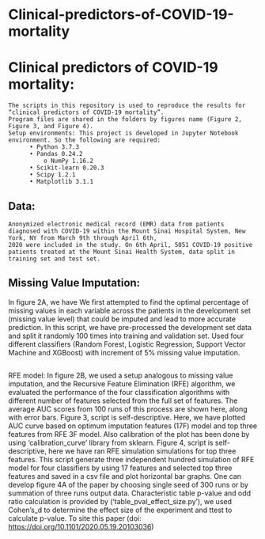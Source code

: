 # Clinical-predictors-of-COVID-19-mortality

# Clinical predictors of COVID-19 mortality:
    The scripts in this repository is used to reproduce the results for “clinical predictors of COVID-19 mortality”. 
    Program files are shared in the folders by figures name (Figure 2, Figure 3, and Figure 4).  
    Setup environments: This project is developed in Jupyter Notebook environment. So the following are required:
          •	Python 3.7.3
          •	Pandas 0.24.2
              o	NumPy 1.16.2
          •	Scikit-learn 0.20.3
          •	Scipy 1.2.1
          •	Matplotlib 3.1.1
## Data: 
    Anonymized electronic medical record (EMR) data from patients diagnosed with COVID-19 within the Mount Sinai Hospital System, New York, NY from March 9th through April 6th, 
    2020 were included in the study. On 6th April, 5051 COVID-19 positive patients treated at the Mount Sinai Health System, data split in training set and test set.

## Missing Value Imputation: 
 In figure 2A, we have We first attempted to find the optimal percentage of missing values in each variable across the patients in the development set         (missing value level) that could be imputed and lead to more accurate prediction. In this script, we have pre-processed the development set data and split it randomly 100         times into training and validation set. Used four different classifiers (Random Forest, Logistic Regression, Support Vector Machine and XGBoost) with increment of 5% missing       value imputation.
##
RFE model: 
     In figure 2B, we used a setup analogous to missing value imputation, and the Recursive Feature Elimination (RFE) algorithm, we evaluated the performance of the four                classification algorithms with different number of features selected from the full set of features. The average AUC scores from 100 runs of this process are shown here, along      with error bars.
Figure 3, script is self-descriptive. Here, we have plotted AUC curve based on optimum imputation features (17F) model and top three features from RFE 3F model.  Also calibration      of the plot has been done by using ‘calibration_curve’ library from sklearn.
Figure 4, script is self-descriptive, here we have ran RFE simulation simulations for top three features. This script generate three independent hundred simulation of RFE model      for four classifiers by using 17 features and selected top three features and saved in a csv file and plot horizontal bar graphs. One can develop figure 4A of the paper by        choosing single seed of 300 runs or by summation of three runs output data.
Characteristic table p-value and odd ratio calculation is provided by (‘table_pval_effect_size.py’), we used Cohen’s_d to determine the effect size of the experiment and ttest to calculate p-value.  To site this paper (doi: https://doi.org/10.1101/2020.05.19.20103036)
